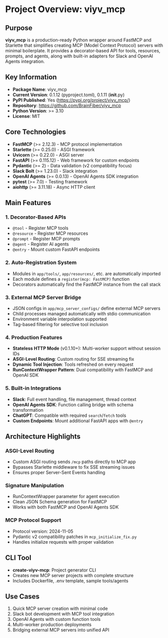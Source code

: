 # Project Overview: viyv_mcp

## Purpose
**viyv_mcp** is a production-ready Python wrapper around FastMCP and Starlette that simplifies creating MCP (Model Context Protocol) servers with minimal boilerplate. It provides a decorator-based API for tools, resources, prompts, and agents, along with built-in adapters for Slack and OpenAI Agents integration.

## Key Information
- **Package Name**: viyv_mcp
- **Current Version**: 0.1.12 (pyproject.toml), 0.1.11 (__init__.py)
- **PyPI Published**: Yes (https://pypi.org/project/viyv_mcp/)
- **Repository**: https://github.com/BrainFiber/viyv_mcp
- **Python Version**: >= 3.10
- **License**: MIT

## Core Technologies
- **FastMCP** (>= 2.12.3) - MCP protocol implementation
- **Starlette** (>= 0.25.0) - ASGI framework
- **Uvicorn** (>= 0.22.0) - ASGI server
- **FastAPI** (>= 0.115.12) - Web framework for custom endpoints
- **Pydantic** (>= 2) - Data validation (v2 compatibility focus)
- **Slack Bolt** (>= 1.23.0) - Slack integration
- **OpenAI Agents** (>= 0.0.13) - OpenAI Agents SDK integration
- **pytest** (>= 7.0) - Testing framework
- **aiohttp** (>= 3.11.18) - Async HTTP client

## Main Features

### 1. Decorator-Based APIs
- `@tool` - Register MCP tools
- `@resource` - Register MCP resources
- `@prompt` - Register MCP prompts
- `@agent` - Register AI agents
- `@entry` - Mount custom FastAPI endpoints

### 2. Auto-Registration System
- Modules in `app/tools/`, `app/resources/`, etc. are automatically imported
- Each module defines a `register(mcp: FastMCP)` function
- Decorators automatically find the FastMCP instance from the call stack

### 3. External MCP Server Bridge
- JSON configs in `app/mcp_server_configs/` define external MCP servers
- Child processes managed automatically with stdio communication
- Environment variable interpolation supported
- Tag-based filtering for selective tool inclusion

### 4. Production Features
- **Stateless HTTP Mode** (v0.1.10+): Multi-worker support without session IDs
- **ASGI-Level Routing**: Custom routing for SSE streaming fix
- **Dynamic Tool Injection**: Tools refreshed on every request
- **RunContextWrapper Pattern**: Dual compatibility with FastMCP and OpenAI SDK

### 5. Built-in Integrations
- **Slack**: Full event handling, file management, thread context
- **OpenAI Agents SDK**: Function calling bridge with schema transformation
- **ChatGPT**: Compatible with required `search`/`fetch` tools
- **Custom Endpoints**: Mount additional FastAPI apps with `@entry`

## Architecture Highlights

### ASGI-Level Routing
- Custom ASGI routing sends `/mcp` paths directly to MCP app
- Bypasses Starlette middleware to fix SSE streaming issues
- Ensures proper Server-Sent Events handling

### Signature Manipulation
- RunContextWrapper parameter for agent execution
- Clean JSON Schema generation for FastMCP
- Works with both FastMCP and OpenAI Agents SDK

### MCP Protocol Support
- Protocol version: 2024-11-05
- Pydantic v2 compatibility patches in `mcp_initialize_fix.py`
- Handles initialize requests with proper validation

## CLI Tool
- **create-viyv-mcp**: Project generator CLI
- Creates new MCP server projects with complete structure
- Includes Dockerfile, .env template, sample tools/agents

## Use Cases
1. Quick MCP server creation with minimal code
2. Slack bot development with MCP tool integration
3. OpenAI Agents with custom function tools
4. Multi-worker production deployments
5. Bridging external MCP servers into unified API
